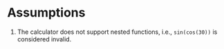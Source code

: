 # Assumptions

1. The calculator does not support nested functions, i.e., `sin(cos(30))` is considered invalid.
